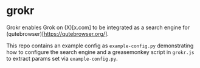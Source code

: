 # grokr
Grokr enables Grok on (X)[x.com] to be integrated as a search engine for (qutebrowser)[https://qutebrowser.org/]. 

This repo contains an example config as `example-config.py` demonstrating how to configure the search engine and a greasemonkey script in `grokr.js` to extract params set via `example-config.py`.

